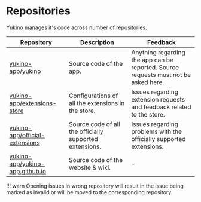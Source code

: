# Repositories

Yukino manages it's code across number of repositories.

Repository | Description | Feedback
--- | --- | ---
[yukino-app/yukino](https://github.com/yukino-app/yukino) | Source code of the app. | Anything regarding the app can be reported. Source requests must not be asked here.
[yukino-app/extensions-store](https://github.com/yukino-app/extensions-store) | Configurations of all the extensions in the store. | Issues regarding extension requests and feedback related to the store.
[yukino-app/official-extensions](https://github.com/yukino-app/official-extensions) | Source code of all the officially supported extensions. | Issues regarding problems with the officially supported extensions.
[yukino-app/yukino-app.github.io](https://github.com/yukino-app/yukino-app.github.io) | Source code of the website & wiki. | -

!!! warn
    Opening issues in wrong repository will result in the issue being marked as invalid or will be moved to the corresponding repository.
